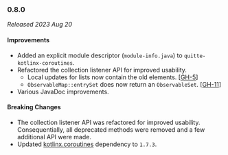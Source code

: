 ### 0.8.0

_Released 2023 Aug 20_

#### Improvements

- Added an explicit module descriptor (`module-info.java`) to
  `quitte-kotlinx-coroutines`.
- Refactored the collection listener API for improved usability.
  - Local updates for lists now contain the old elements. [[GH-5](https://github.com/Osmerion/Quitte/issues/10)]
  - `ObservableMap::entrySet` does now return an `ObservableSet`. [[GH-11](https://github.com/Osmerion/Quitte/issues/11)]
- Various JavaDoc improvements.

#### Breaking Changes

- The collection listener API was refactored for improved usability.
  Consequentially, all deprecated methods were removed and a few additional API
  were made.
- Updated [kotlinx.coroutines](https://github.com/Kotlin/kotlinx.coroutines) dependency to `1.7.3`.